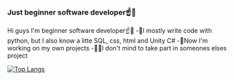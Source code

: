 ### Just beginner software developer☝️🤫
Hi guys I'm beginner software developer☝️🤫
-🐍I mostly write code with python, but I also know a litte SQL, css, html and Unity C#
-👷Now I'm working on my own projects
-👨‍🦱I don't mind to take part in someones elses project

[![Top Langs](https://github-readme-stats.vercel.app/api/top-langs/?username=1CodePhantom1)](https://github.com/anuraghazra/github-readme-stats)
